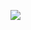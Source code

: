 ![](https://bat.bing.com/action/0?ti=56018282&Ver=2&mid=eb2c359e-ea6f-4faf-a033-dd7ae728c6c6&sid=201ffde0635411ee902411d77b750559&vid=20202bf0635411ee9ac03f2e618b0b9f&vids=0&msclkid=N&pi=0&lg=en-US&sw=800&sh=600&sc=24&nwd=1&tl=Shortform%20%7C%20Book&p=https%3A%2F%2Fwww.shortform.com%2Fapp%2Fbook%2Fatomic-habits%2Fexercise-timing-is-everything&r=&lt=280&evt=pageLoad&sv=1&rn=650589)
